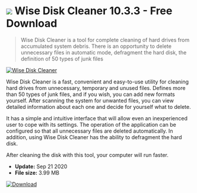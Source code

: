 # ![](https://cdn.softexe.net/static/icon/c/wise-disk-cleaner.png) Wise Disk Cleaner 10.3.3 - Free Download

> Wise Disk Cleaner is a tool for complete cleaning of hard drives from accumulated system debris. There is an opportunity to delete unnecessary files in automatic mode, defragment the hard disk, the definition of 50 types of junk files

[![Wise Disk Cleaner](https://gallery.dpcdn.pl/imgc/Tools/352/g_-_420x350_1.5_-_x20120322145757_00.png)](https://softexe.net/win/disks-files/disk-cleanup/wise-disk-cleaner:ghee.html)

Wise Disk Cleaner is a fast, convenient and easy-to-use utility for cleaning hard drives from unnecessary, temporary and unused files. Defines more than 50 types of junk files, and if you wish, you can add new formats yourself. After scanning the system for unwanted files, you can view detailed information about each one and decide for yourself what to delete. 

It has a simple and intuitive interface that will allow even an inexperienced user to cope with its settings. The operation of the application can be configured so that all unnecessary files are deleted automatically. In addition, using Wise Disk Cleaner has the ability to defragment the hard disk. 

After cleaning the disk with this tool, your computer will run faster.


- **Update:** Sep 21 2020
- **File size:** 3.99 MB

[![Download](https://cdn.softexe.net/static/img/download.png)](https://softexe.net/win/disks-files/disk-cleanup/wise-disk-cleaner:ghee.html)

